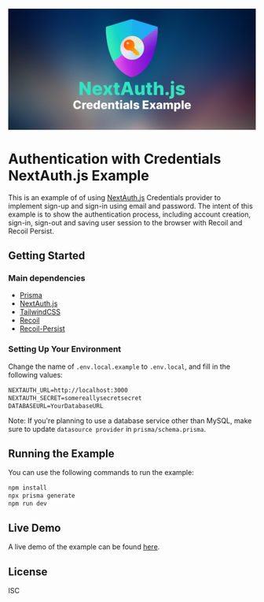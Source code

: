 ![header](/public/README-Image.png)

# Authentication with Credentials NextAuth.js Example

This is an example of of using [NextAuth.js](https://next-auth.js.org/) Credentials provider to implement sign-up and sign-in using email and password.
The intent of this example is to show the authentication process, including account creation, sign-in, sign-out and saving user session to the browser with Recoil and Recoil Persist.

## Getting Started

### Main dependencies

- [Prisma](https://www.prisma.io/)
- [NextAuth.js](https://next-auth.js.org/)
- [TailwindCSS](https://tailwindcss.com/)
- [Recoil](https://recoiljs.org/)
- [Recoil-Persist](https://www.npmjs.com/package/recoil-persist)

### Setting Up Your Environment

Change the name of `.env.local.example` to `.env.local`, and fill in the following values:

```
NEXTAUTH_URL=http://localhost:3000
NEXTAUTH_SECRET=somereallysecretsecret
DATABASEURL=YourDatabaseURL
```

Note: If you're planning to use a database service other than MySQL, make sure to update `datasource provider` in `prisma/schema.prisma`.

## Running the Example

You can use the following commands to run the example:

```
npm install
npx prisma generate
npm run dev

```

## Live Demo

A live demo of the example can be found [here](https://credentials-next-auth-example.vercel.app/).

## License

ISC
